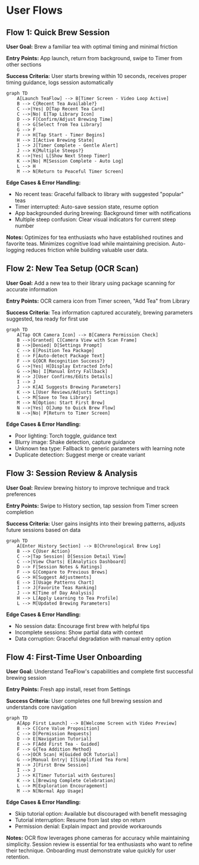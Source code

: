 # User Flows

## Flow 1: Quick Brew Session

**User Goal:** Brew a familiar tea with optimal timing and minimal friction

**Entry Points:** App launch, return from background, swipe to Timer from other sections

**Success Criteria:** User starts brewing within 10 seconds, receives proper timing guidance, logs session automatically

```mermaid
graph TD
    A[Launch TeaFlow] --> B[Timer Screen - Video Loop Active]
    B --> C{Recent Tea Available?}
    C -->|Yes| D[Tap Recent Tea Card]
    C -->|No| E[Tap Library Icon]
    D --> F[Confirm/Adjust Brewing Time]
    E --> G[Select from Tea Library]
    G --> F
    F --> H[Tap Start - Timer Begins]
    H --> I[Active Brewing State]
    I --> J[Timer Complete - Gentle Alert]
    J --> K{Multiple Steeps?}
    K -->|Yes| L[Show Next Steep Timer]
    K -->|No| M[Session Complete - Auto Log]
    L --> H
    M --> N[Return to Peaceful Timer Screen]
```

**Edge Cases & Error Handling:**
- No recent teas: Graceful fallback to library with suggested "popular" teas
- Timer interrupted: Auto-save session state, resume option
- App backgrounded during brewing: Background timer with notifications
- Multiple steep confusion: Clear visual indicators for current steep number

**Notes:** Optimizes for tea enthusiasts who have established routines and favorite teas. Minimizes cognitive load while maintaining precision. Auto-logging reduces friction while building valuable user data.

## Flow 2: New Tea Setup (OCR Scan)

**User Goal:** Add a new tea to their library using package scanning for accurate information

**Entry Points:** OCR camera icon from Timer screen, "Add Tea" from Library

**Success Criteria:** Tea information captured accurately, brewing parameters suggested, tea ready for first use

```mermaid
graph TD
    A[Tap OCR Camera Icon] --> B[Camera Permission Check]
    B -->|Granted| C[Camera View with Scan Frame]
    B -->|Denied| D[Settings Prompt]
    C --> E[Position Tea Package]
    E --> F[Auto-detect Package Text]
    F --> G{OCR Recognition Success?}
    G -->|Yes| H[Display Extracted Info]
    G -->|No| I[Manual Entry Fallback]
    H --> J[User Confirms/Edits Details]
    I --> J
    J --> K[AI Suggests Brewing Parameters]
    K --> L[User Reviews/Adjusts Settings]
    L --> M[Save to Tea Library]
    M --> N[Option: Start First Brew]
    N -->|Yes| O[Jump to Quick Brew Flow]
    N -->|No| P[Return to Timer Screen]
```

**Edge Cases & Error Handling:**
- Poor lighting: Torch toggle, guidance text
- Blurry image: Shake detection, capture guidance
- Unknown tea type: Fallback to generic parameters with learning note
- Duplicate detection: Suggest merge or create variant

## Flow 3: Session Review & Analysis  

**User Goal:** Review brewing history to improve technique and track preferences

**Entry Points:** Swipe to History section, tap session from Timer screen completion

**Success Criteria:** User gains insights into their brewing patterns, adjusts future sessions based on data

```mermaid
graph TD
    A[Enter History Section] --> B[Chronological Brew Log]
    B --> C{User Action}
    C -->|Tap Session| D[Session Detail View]
    C -->|View Charts| E[Analytics Dashboard]
    D --> F[Session Notes & Ratings]
    F --> G[Compare to Previous Brews]
    G --> H[Suggest Adjustments]
    E --> I[Usage Patterns Chart]
    I --> J[Favorite Teas Ranking]
    J --> K[Time of Day Analysis]
    H --> L[Apply Learning to Tea Profile]
    L --> M[Updated Brewing Parameters]
```

**Edge Cases & Error Handling:**
- No session data: Encourage first brew with helpful tips
- Incomplete sessions: Show partial data with context
- Data corruption: Graceful degradation with manual entry option

## Flow 4: First-Time User Onboarding

**User Goal:** Understand TeaFlow's capabilities and complete first successful brewing session

**Entry Points:** Fresh app install, reset from Settings

**Success Criteria:** User completes one full brewing session and understands core navigation

```mermaid
graph TD
    A[App First Launch] --> B[Welcome Screen with Video Preview]
    B --> C[Core Value Proposition]
    C --> D[Permission Requests]
    D --> E[Navigation Tutorial]
    E --> F[Add First Tea - Guided]
    F --> G{Tea Addition Method}
    G -->|OCR Scan| H[Guided OCR Tutorial]
    G -->|Manual Entry| I[Simplified Tea Form]
    H --> J[First Brew Session]
    I --> J
    J --> K[Timer Tutorial with Gestures]
    K --> L[Brewing Complete Celebration]
    L --> M[Exploration Encouragement]
    M --> N[Normal App Usage]
```

**Edge Cases & Error Handling:**
- Skip tutorial option: Available but discouraged with benefit messaging
- Tutorial interruption: Resume from last step on return
- Permission denial: Explain impact and provide workarounds

**Notes:** OCR flow leverages phone cameras for accuracy while maintaining simplicity. Session review is essential for tea enthusiasts who want to refine their technique. Onboarding must demonstrate value quickly for user retention.
